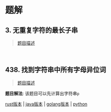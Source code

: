 # 题解

## 3. 无重复字符的最长子串

> [题目描述](https://leetcode-cn.com/problems/longest-substring-without-repeating-characters/)

</br>

## 438. 找到字符串中所有字母异位词

> [题目描述](https://leetcode-cn.com/problems/find-all-anagrams-in-a-string/)

**题目解法**: 该题目可以先计算出字符串`p`

[rust版本](../../../codes/rust/438.找到字符串中所有字母异位词.rs) |
[java版本](../../../codes/java/438.找到字符串中所有字母异位词.java) |
[golang版本](../../../codes/golang/438.找到字符串中所有字母异位词.go) |
[python](../../../codes/python/438.找到字符串中所有字母异位词.py)

</br>
